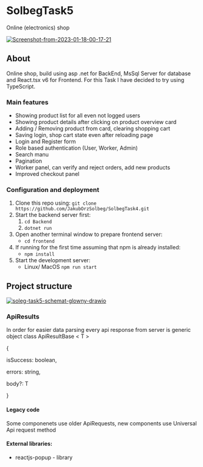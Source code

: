 # SolbegTask5

Online (electronics) shop

<a href="https://ibb.co/864Knbq"><img src="https://i.ibb.co/Chs1p6g/Screenshot-from-2023-01-18-00-17-21.png" alt="Screenshot-from-2023-01-18-00-17-21" border="0"></a>
## About
Online shop, build using asp .net for BackEnd, MsSql Server for database and React.tsx v6 for Frontend.
For this Task I have decided to try using TypeScript.

### Main features

- Showing product list for all even not logged users
- Showing product details after clicking on product overview card
- Adding / Removing product from card, clearing shopping cart
- Saving login, shop cart state even after reloading page 
- Login and Register form
- Role based authentication (User, Worker, Admin)
- Search manu
- Pagination
- Worker panel, can verify and reject orders, add new products
- Improved checkout panel


### Configuration and deployment

1. Clone this repo using: `git clone https://github.com/JakubOrzSolbeg/SolbegTask4.git`
2. Start the backend server first:
    1. `cd Backend`
    2. `dotnet run`
3. Open another terminal window to prepare frontend server:
    - `cd frontend`
4. If running for the first time assuming that npm is already installed:
    - `npm install`
5. Start the development server:
    - Linux/ MacOS `npm run start`

## Project structure

<a href="https://ibb.co/68tB7hH"><img src="https://i.ibb.co/sC1HdSK/soleg-task5-schemat-glowny-drawio.png" alt="soleg-task5-schemat-glowny-drawio" border="0"></a>

### ApiResults

In order for easier data parsing every api response from server is generic object class ApiResultBase < T > 

{

   isSuccess: boolean, 

   errors: string,
   
   body?: T

}

#### Legacy code
Some componenets use older ApiRequests, new components use Universal Api request method

#### External libraries:

- reactjs-popup - library
